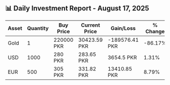 ## 📊 Daily Investment Report - August 17, 2025

| Asset | Quantity | Buy Price | Current Price | Gain/Loss | % Change |
|-------|----------|-----------|----------------|------------|----------|
| Gold | 1 | 220000 PKR | 30423.59 PKR | -189576.41 PKR | -86.17% |
| USD | 1000 | 280 PKR | 283.65 PKR | 3654.5 PKR | 1.31% |
| EUR | 500 | 305 PKR | 331.82 PKR | 13410.85 PKR | 8.79% |
